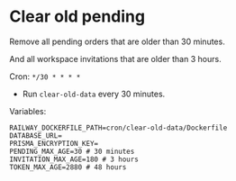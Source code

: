 # Clear old pending

Remove all pending orders that are older than 30 minutes.

And all workspace invitations that are older than 3 hours.

Cron: `*/30 * * * *`
- Run `clear-old-data` every 30 minutes.


Variables:
```env
RAILWAY_DOCKERFILE_PATH=cron/clear-old-data/Dockerfile
DATABASE_URL=
PRISMA_ENCRYPTION_KEY=
PENDING_MAX_AGE=30 # 30 minutes
INVITATION_MAX_AGE=180 # 3 hours
TOKEN_MAX_AGE=2880 # 48 hours
```